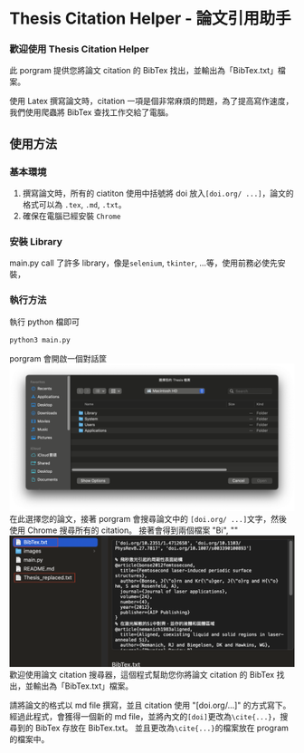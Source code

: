 # Thesis Citation Helper - 論文引用助手
### 歡迎使用 Thesis Citation Helper
此 porgram 提供您將論文 citation 的 BibTex 找出，並輸出為「BibTex.txt」檔案。

使用 Latex 撰寫論文時，citation 一項是個非常麻煩的問題，為了提高寫作速度，我們使用爬蟲將 BibTex 查找工作交給了電腦。

## 使用方法

### 基本環境
1. 撰寫論文時，所有的 ciatiton 使用中括號將 doi 放入`[doi.org/ ...]`，論文的格式可以為 `.tex`, `.md`, `.txt`。
2. 確保在電腦已經安裝 `Chrome`

### 安裝 Library
main.py call 了許多 library，像是`selenium`, `tkinter`, ...等，使用前務必使先安裝，

### 執行方法
執行 python 檔即可
```bash
python3 main.py
```
porgram 會開啟一個對話筐
![Choose File](images/chooseFile.png?raw=true "Choose File")
在此選擇您的論文，接著 porgram 會搜尋論文中的 `[doi.org/ ...]`文字，然後使用 Chrome 搜尋所有的 citation。
接著會得到兩個檔案 "Bi", ""
![Finish](images/finish.png?raw=true "Finish")
歡迎使用論文 citation 搜尋器，這個程式幫助您你將論文 citation 的 BibTex 找出，並輸出為「BibTex.txt」檔案。
    
請將論文的格式以 md file 撰寫，並且 citation 使用 "[doi.org/...]" 的方式寫下。
經過此程式，會獲得一個新的 md file，並將內文的`[doi]`更改為`\cite{...}`，搜尋到的 BibTex 存放在 BibTex.txt。
並且更改為`\cite{...}`的檔案放在 program 的檔案中。